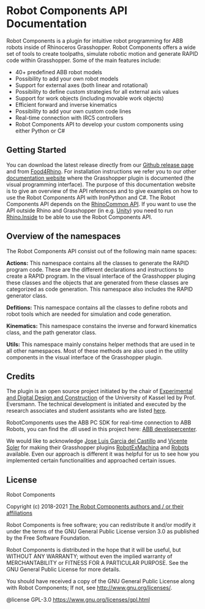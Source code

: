 # **Robot Components API Documentation**

Robot Components is a plugin for intuitive robot programming for ABB robots inside of Rhinoceros Grasshopper. Robot Components offers a wide set of tools to create toolpaths, simulate robotic motion and generate RAPID code within Grasshopper. Some of the main features include:

- 40+ predefined ABB robot models
- Possibility to add your own robot models
- Support for external axes (both linear and rotational)
- Possibility to define custom strategies for all external axis values
- Support for work objects (including movable work objects)
- Efficient forward and inverse kinematics
- Possibility to add your own custom code lines
- Real-time connection with IRC5 controllers
- Robot Components API to develop your custom components using either Python or C#

## **Getting Started**

You can download the latest release directly from our [Github release page](https://github.com/RobotComponents/RobotComponents/releases) and from [Food4Rhino](https://www.food4rhino.com/app/robot-components). For installation instructions we refer you to our other [documentation website](https://robotcomponents.github.io/RobotComponents-Documentation/) where the Grasshopper plugin is documented (the visual programming interface). The purpose of this documentation website is to give an overview of the API references and to give examples on how to use the Robot Components API with IronPython and C#. The Robot Components API depends on the [RhinoCommon API](https://developer.rhino3d.com/api/RhinoCommon/html/R_Project_RhinoCommon.htm). If you want to use the API outside Rhino and Grasshopper (in e.g. [Unity](https://unity.com/)) you need to run [Rhino.Inside](https://www.rhino3d.com/features/rhino-inside/) to be able to use the Robot Components API. 

## **Overview of the namespaces**

The Robot Components API consist out of the following main name spaces:

**Actions:** This namespace contains all the classes to generate the RAPID program code. These are the different declarations and instructions to create a RAPID program. In the visual interface of the Grasshopper pluging these classes and the objects that are generated from these classes are categorized as code generation. This namespace also includes the RAPID generator class. 

**Defitions:** This namespace contains all the classes to define robots and robot tools which are needed for simulation and code generation.

**Kinematics:** This namespace constains the inverse and forward kinematics class, and the path generator class. 

**Utils:** This namespace mainly constains helper methods that are used in te all other namespaces. Most of these methods are also used in the utility components in the visual interface of the Grasshopper plugin. 

## **Credits**

The plugin is an open source project initiated by the chair of [Experimental and Digital Design and Construction](https://edek.uni-kassel.de/) of the University of Kassel led by Prof. Eversmann. The technical development is initiated and executed by the research associates and student assistants who are listed [here](https://github.com/RobotComponents/RobotComponents/blob/master/AUTHORS.md).

RobotComponents uses the ABB PC SDK for real-time connection to ABB Robots, you can find the .dll used in this project here: [ABB developercenter](http://developercenter.robotstudio.com/landing). 

We would like to acknowledge [Jose Luis Garcia del Castillo](https://github.com/garciadelcastillo) and [Vicente Soler](https://github.com/visose) for making their Grasshopper plugins [RobotExMachina](https://github.com/RobotExMachina) and [Robots](https://github.com/visose/Robots) available. Even our approach is different it was helpful for us to see how you implemented certain functionalities and approached certain issues. 

## **License**

Robot Components

Copyright (c) 2018-2021 [The Robot Components authors and / or their affiliations](https://github.com/RobotComponents/RobotComponents/blob/master/AUTHORS.md)

Robot Components is free software; you can redistribute it and/or modify it under the terms of the GNU General Public License version 3.0 as published by the Free Software Foundation. 

Robot Components is distributed in the hope that it will be useful, but WITHOUT ANY WARRANTY; without even the implied warranty of MERCHANTABILITY or FITNESS FOR A PARTICULAR PURPOSE. See the GNU General Public License for more details.

You should have received a copy of the GNU General Public License along with Robot Components; If not, see <http://www.gnu.org/licenses/>.

@license GPL-3.0 <https://www.gnu.org/licenses/gpl.html>

